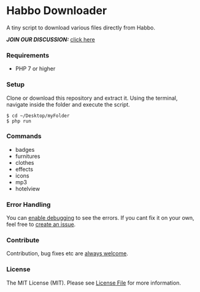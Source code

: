 # Habbo Downloader
A tiny script to download various files directly from Habbo.

***JOIN OUR DISCUSSION:*** [click here](https://github.com/higoka/habbo-downloader/issues/5)

### Requirements
- PHP 7 or higher

### Setup
Clone or download this repository and extract it. Using the terminal, navigate inside the folder and execute the script.

```shell
$ cd ~/Desktop/myFolder
$ php run
```

### Commands
- badges
- furnitures
- clothes
- effects
- icons
- mp3
- hotelview

### Error Handling
You can [enable debugging](https://github.com/higoka/habbo-downloader/blob/master/run#L9-L12) to see the errors. If you cant fix it on your own, feel free to [create an issue](https://github.com/higoka/habbo-downloader/issues/new). 

### Contribute
Contribution, bug fixes etc are [always welcome](https://github.com/higoka/habbo-downloader/issues/new).

### License
The MIT License (MIT).
Please see [License File](https://github.com/higoka/habbo-downloader/blob/master/LICENSE) for more information.
